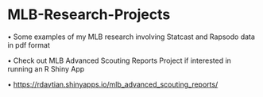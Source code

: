 # MLB-Research-Projects

•	Some examples of my MLB research involving Statcast and Rapsodo data in pdf format

•	Check out MLB Advanced Scouting Reports Project if interested in running an R Shiny App

  •	https://rdavtian.shinyapps.io/mlb_advanced_scouting_reports/
